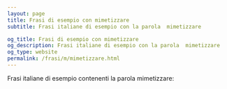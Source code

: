 ```yaml
---
layout: page
title: Frasi di esempio con mimetizzare 
subtitle: Frasi italiane di esempio con la parola  mimetizzare

og_title: Frasi di esempio con mimetizzare 
og_description: Frasi italiane di esempio con la parola  mimetizzare
og_type: website
permalink: /frasi/m/mimetizzare.html
---
```


Frasi italiane di esempio contenenti la parola mimetizzare:


